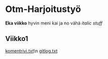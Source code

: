 # Otm-Harjoitustyö

**Eka viikko**
hyvin meni kai
ja no vähä *italic stuff*

## Viikko1
[komentrivi.txt](https://github.com/Etsku520/otm-harjoitustyo/blob/master/laskarit/viikko1/komentorivi.txt)\n
[gitlog.txt](https://github.com/Etsku520/otm-harjoitustyo/blob/master/laskarit/viikko1/gitlog.txt)
